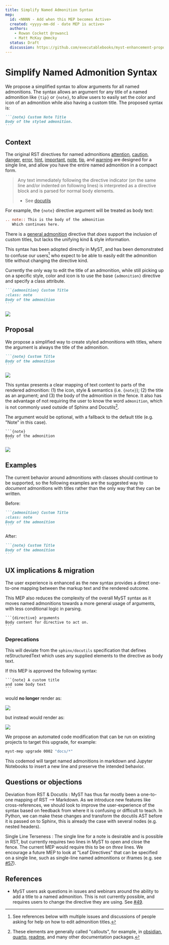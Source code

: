 ```yaml
---
title: Simplify Named Admonition Syntax
mep:
  id: <NNNN - Add when this MEP becomes Active>
  created: <yyyy-mm-dd - date MEP is active>
  authors:
    - Rowan Cockett @rowanc1
    - Matt McKay @mmcky
  status: Draft
  discussion: https://github.com/executablebooks/myst-enhancement-proposals/pull/12
---
```


# Simplify Named Admonition Syntax

We propose a simplified syntax to allow arguments for all named admonitions. The syntax allows an argument for any title of a named admonition like `{tip}` or `{note}`, to allow users to easily set the color and icon of an admonition while also having a custom title. The proposed syntax is:

````markdown
```{note} Custom Note Title
Body of the styled admonition.
```
````

## Context

The original RST directives for named admonitions [attention](https://docutils.sourceforge.io/docs/ref/doctree.html#attention), [caution](https://docutils.sourceforge.io/docs/ref/doctree.html#caution), [danger](https://docutils.sourceforge.io/docs/ref/doctree.html#danger), [error](https://docutils.sourceforge.io/docs/ref/doctree.html#error), [hint](https://docutils.sourceforge.io/docs/ref/doctree.html#hint), [important](https://docutils.sourceforge.io/docs/ref/doctree.html#important), [note](https://docutils.sourceforge.io/docs/ref/doctree.html#note), [tip](https://docutils.sourceforge.io/docs/ref/doctree.html#tip), and [warning](https://docutils.sourceforge.io/docs/ref/doctree.html#warning) are designed for a single line, and allow you have the entire named admonition in a compact form.

> Any text immediately following the directive indicator (on the same line and/or indented on following lines) is interpreted as a directive block and is parsed for normal body elements.
>
> - See [docutils](https://docutils.sourceforge.io/docs/ref/rst/directives.html#specific-admonitions)

For example, the `{note}` directive argument will be treated as body text:

```rst
.. note:: This is the body of the admonition
   Which continues here.
```

There is a [general admonition](https://docutils.sourceforge.io/docs/ref/rst/directives.html#generic-admonition) directive that _does_ support the inclusion of custom titles, but lacks the unifying kind & style information.

This syntax has been adopted directly in MyST, and has been demonstrated to confuse our users[^refs] who expect to be able to easily edit the admonition title without changing the directive kind.

[^refs]: See references below with multiple issues and discussions of people asking for help on how to edit admonition titles.

Currently the only way to edit the title of an admonition, while still picking up on a specific style, color and icon is to use the base `{admonition}` directive and specify a class attribute.

````markdown
```{admonition} Custom Title
:class: note
Body of the admonition
```
````

![](https://i.imgur.com/Bj6ZjDV.png)

## Proposal

We propose a simplified way to create styled admonitions with titles, where the argument is always the title of the admonition.

````markdown
```{note} Custom Title
Body of the admonition
```
````

![](https://i.imgur.com/Bj6ZjDV.png)

This syntax presents a clear mapping of text content to parts of the rendered admonition: (1) the icon, style & semantics (i.e. `{note}`); (2) the title as an argument; and (3) the body of the admonition in the fence. It also has the advantage of not requiring the user to know the word `admonition`, which is not commonly used outside of Sphinx and Docutils[^naming].

[^naming]: These elements are generally called "callouts", for example, in [obsidian](https://nicolevanderhoeven.com/blog/20220330-new-in-obsidian-obsidian-callouts/), [quarto](https://quarto.org/docs/authoring/callouts.html), [readme](https://docs.readme.com/rdmd/docs/callouts), and many other documentation packages.

The argument would be optional, with a fallback to the default title (e.g. "Note" in this case).

````
```{note}
Body of the admonition
```
````

![](https://i.imgur.com/I81tNEx.png)

## Examples

The current behavior around admonitions with classes should continue to be supported, so the following examples are the suggested way to _document_ admonitions with titles rather than the only way that they can be written.

Before:

````markdown
```{admonition} Custom Title
:class: note
Body of the admonition
```
````

After:

````markdown
```{note} Custom Title
Body of the admonition
```
````

## UX implications & migration

The user experience is enhanced as the new syntax provides a direct one-to-one mapping between the markup text and the rendered outcome.

This MEP also reduces the complexity of the overall MyST syntax as it moves named admonitions towards a more general usage of arguments, with less conditional logic in parsing.

````
```{directive} arguments
Body content for directive to act on.
```
````

### Deprecations

This will deviate from the `sphinx/docutils` specification that defines reStructuredText which uses any supplied elements to the directive as body text.

If this MEP is approved the following syntax:

````
```{note} A custom title
and some body text
```
````

would **no longer** render as:

![](https://i.imgur.com/woeVUs8.png)

but instead would render as:

![](https://i.imgur.com/iiwNH5M.png)

We propose an automated code modification that can be run on existing projects to target this upgrade, for example:

```bash
myst-mep upgrade 0002 "docs/*"
```

This codemod will target named admonitions in markdown and Jupyter Notebooks to insert a new line and preserve the intended behavior.

## Questions or objections

Deviation from RST & Docutils
: MyST has thus far mostly been a one-to-one mapping of RST --> Markdown. As we introduce new features like cross-references, we should look to improve the user-experience of the syntax based on feedback from where it is confusing or difficult to teach. In Python, we can make these changes and transform the docutils AST before it is passed on to Sphinx, this is already the case with several nodes (e.g. nested headers).

Single Line Terseness
: The single line for a note is desirable and is possible in RST, but currently requires two lines in MyST to open and close the fence. The current MEP would require this to be on _three_ lines. We encourage a future MEP to look at "Leaf Directives" that can be specified on a single line, such as single-line named admonitions or iframes (e.g. see [#57](https://github.com/executablebooks/myst-spec/issues/57)).

## References

- MyST users ask questions in issues and webinars around the ability to add a title to a named admonition. This is not currently possible, and requires users to change the directive they are using. See [#49](https://github.com/executablebooks/myst-spec/issues/49).
